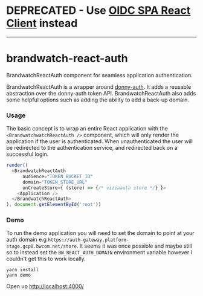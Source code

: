 # DEPRECATED - Use [OIDC SPA React Client](https://github.com/BrandwatchLtd/auth-monorepo/tree/main/packages/oidc-spa-client-react) instead

---
# brandwatch-react-auth
BrandwatchReactAuth component for seamless application authentication.

BrandwatchReactAuth is a wrapper around [donny-auth](https://github.com/BrandwatchLtd/donny-auth). It adds a reusable abstraction over the donny-auth token API. BrandwatchReactAuth also adds some helpful options such as adding the ability to add a back-up domain.

### Usage

The basic concept is to wrap an entire React application with the `<BrandwatchwatchReactAuth />` component, which will only render the application if the user is authenticated. When unauthenticated the user will be redirected to the authentication service, and redirected back on a successful login.

```js
render((
  <BrandwatchReactAuth
      audience="TOKEN_BUCKET_ID"
      domain="TOKEN_STORE_URL"
      onCreateStore={ (store) => {/* viziaauth store */} }>
    <Application />
  </BrandwatchReactAuth>
), document.getElementById('root'))

```

### Demo

To run the demo application you will need to set the domain to point at your auth domain e.g `https://auth-gateway.platform-stage.gcp0.bwcom.net/store`.
It seems it was once possible and maybe still so to instead set the `BW_REACT_AUTH_DOMAIN` environment variable however I couldn't get this to work locally.

```
yarn install
yarn demo
```

Open up [http://localhost:4000/](http://localhost:4000/)
